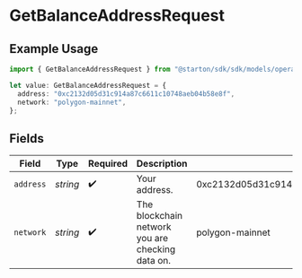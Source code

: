 # GetBalanceAddressRequest

## Example Usage

```typescript
import { GetBalanceAddressRequest } from "@starton/sdk/sdk/models/operations";

let value: GetBalanceAddressRequest = {
  address: "0xc2132d05d31c914a87c6611c10748aeb04b58e8f",
  network: "polygon-mainnet",
};
```

## Fields

| Field                                            | Type                                             | Required                                         | Description                                      | Example                                          |
| ------------------------------------------------ | ------------------------------------------------ | ------------------------------------------------ | ------------------------------------------------ | ------------------------------------------------ |
| `address`                                        | *string*                                         | :heavy_check_mark:                               | Your address.                                    | 0xc2132d05d31c914a87c6611c10748aeb04b58e8f       |
| `network`                                        | *string*                                         | :heavy_check_mark:                               | The blockchain network you are checking data on. | polygon-mainnet                                  |